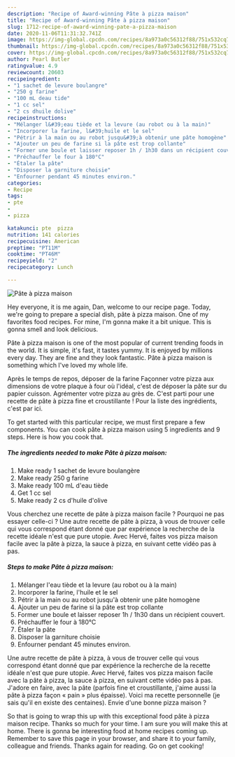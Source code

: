 ```yaml
---
description: "Recipe of Award-winning Pâte à pizza maison"
title: "Recipe of Award-winning Pâte à pizza maison"
slug: 1712-recipe-of-award-winning-pate-a-pizza-maison
date: 2020-11-06T11:31:32.741Z
image: https://img-global.cpcdn.com/recipes/8a973a0c56312f88/751x532cq70/pate-a-pizza-maison-photo-principale-de-la-recette.jpg
thumbnail: https://img-global.cpcdn.com/recipes/8a973a0c56312f88/751x532cq70/pate-a-pizza-maison-photo-principale-de-la-recette.jpg
cover: https://img-global.cpcdn.com/recipes/8a973a0c56312f88/751x532cq70/pate-a-pizza-maison-photo-principale-de-la-recette.jpg
author: Pearl Butler
ratingvalue: 4.9
reviewcount: 20603
recipeingredient:
- "1 sachet de levure boulangre"
- "250 g farine"
- "100 mL deau tide"
- "1 cc sel"
- "2 cs dhuile dolive"
recipeinstructions:
- "Mélanger l&#39;eau tiède et la levure (au robot ou à la main)"
- "Incorporer la farine, l&#39;huile et le sel"
- "Pétrir à la main ou au robot jusqu&#39;à obtenir une pâte homogène"
- "Ajouter un peu de farine si la pâte est trop collante"
- "Former une boule et laisser reposer 1h / 1h30 dans un récipient couvert."
- "Préchauffer le four à 180°C"
- "Étaler la pâte"
- "Disposer la garniture choisie"
- "Enfourner pendant 45 minutes environ."
categories:
- Recipe
tags:
- pte
- 
- pizza

katakunci: pte  pizza 
nutrition: 141 calories
recipecuisine: American
preptime: "PT11M"
cooktime: "PT46M"
recipeyield: "2"
recipecategory: Lunch

---
```



![Pâte à pizza maison](https://img-global.cpcdn.com/recipes/8a973a0c56312f88/751x532cq70/pate-a-pizza-maison-photo-principale-de-la-recette.jpg)

Hey everyone, it is me again, Dan, welcome to our recipe page. Today, we're going to prepare a special dish, pâte à pizza maison. One of my favorites food recipes. For mine, I'm gonna make it a bit unique. This is gonna smell and look delicious.

Pâte à pizza maison is one of the most popular of current trending foods in the world. It is simple, it's fast, it tastes yummy. It is enjoyed by millions every day. They are fine and they look fantastic. Pâte à pizza maison is something which I've loved my whole life.

Après le temps de repos, déposer de la farine Façonner votre pizza aux dimensions de votre plaque à four où l&#39;idéal, c&#39;est de déposer la pâte sur du papier cuisson. Agrémenter votre pizza au grès de. C&#39;est parti pour une recette de pâte à pizza fine et croustillante ! Pour la liste des ingrédients, c&#39;est par ici.


To get started with this particular recipe, we must first prepare a few components. You can cook pâte à pizza maison using 5 ingredients and 9 steps. Here is how you cook that.

<!--inarticleads1-->

##### The ingredients needed to make Pâte à pizza maison:

1. Make ready 1 sachet de levure boulangère
1. Make ready 250 g farine
1. Make ready 100 mL d&#39;eau tiède
1. Get 1 cc sel
1. Make ready 2 cs d&#39;huile d&#39;olive


Vous cherchez une recette de pâte à pizza maison facile ? Pourquoi ne pas essayer celle-ci ? Une autre recette de pâte à pizza, à vous de trouver celle qui vous correspond étant donné que par expérience la recherche de la recette idéale n&#39;est que pure utopie. Avec Hervé, faites vos pizza maison facile avec la pâte à pizza, la sauce à pizza, en suivant cette vidéo pas à pas. 

<!--inarticleads2-->

##### Steps to make Pâte à pizza maison:

1. Mélanger l&#39;eau tiède et la levure (au robot ou à la main)
1. Incorporer la farine, l&#39;huile et le sel
1. Pétrir à la main ou au robot jusqu&#39;à obtenir une pâte homogène
1. Ajouter un peu de farine si la pâte est trop collante
1. Former une boule et laisser reposer 1h / 1h30 dans un récipient couvert.
1. Préchauffer le four à 180°C
1. Étaler la pâte
1. Disposer la garniture choisie
1. Enfourner pendant 45 minutes environ.


Une autre recette de pâte à pizza, à vous de trouver celle qui vous correspond étant donné que par expérience la recherche de la recette idéale n&#39;est que pure utopie. Avec Hervé, faites vos pizza maison facile avec la pâte à pizza, la sauce à pizza, en suivant cette vidéo pas à pas. J&#39;adore en faire, avec la pâte (parfois fine et croustillante, j&#39;aime aussi la pâte à pizza façon « pain » plus épaisse). Voici ma recette personnelle (je sais qu&#39;il en existe des centaines). Envie d&#39;une bonne pizza maison ? 

So that is going to wrap this up with this exceptional food pâte à pizza maison recipe. Thanks so much for your time. I am sure you will make this at home. There is gonna be interesting food at home recipes coming up. Remember to save this page in your browser, and share it to your family, colleague and friends. Thanks again for reading. Go on get cooking!
